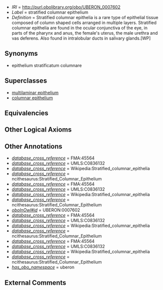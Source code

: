  * *IRI* = http://purl.obolibrary.org/obo/UBERON_0007602
 * *Label* = stratified columnar epithelium
 * *Definition* = Stratified columnar epithelia is a rare type of epithelial tissue composed of column shaped cells arranged in multiple layers. Stratified columnar epithelia are found in the ocular conjunctiva of the eye, in parts of the pharynx and anus, the female's uterus, the male urethra and vas deferens. Also found in intralobular ducts in salivary glands.[WP]

## Synonyms

 * epithelium stratificatum columnare

## Superclasses

 * [multilaminar epithelium](../../UBERON/86/UBERON_0000486.md)
 * [columnar epithelium](../../UBERON/74/UBERON_0012274.md)

## Equivalencies


## Other Logical Axioms


## Other Annotations

 * *[database_cross_reference](../../ef/oboInOwl#hasDbXref.md)* = FMA:45564
 * *[database_cross_reference](../../ef/oboInOwl#hasDbXref.md)* = UMLS:C0836132
 * *[database_cross_reference](../../ef/oboInOwl#hasDbXref.md)* = Wikipedia:Stratified_columnar_epithelia
 * *[database_cross_reference](../../ef/oboInOwl#hasDbXref.md)* = ncithesaurus:Stratified_Columnar_Epithelium
 * *[database_cross_reference](../../ef/oboInOwl#hasDbXref.md)* = FMA:45564
 * *[database_cross_reference](../../ef/oboInOwl#hasDbXref.md)* = UMLS:C0836132
 * *[database_cross_reference](../../ef/oboInOwl#hasDbXref.md)* = Wikipedia:Stratified_columnar_epithelia
 * *[database_cross_reference](../../ef/oboInOwl#hasDbXref.md)* = ncithesaurus:Stratified_Columnar_Epithelium
 * *[oboInOwl#id](../../id/oboInOwl#id.md)* = UBERON:0007602
 * *[database_cross_reference](../../ef/oboInOwl#hasDbXref.md)* = FMA:45564
 * *[database_cross_reference](../../ef/oboInOwl#hasDbXref.md)* = UMLS:C0836132
 * *[database_cross_reference](../../ef/oboInOwl#hasDbXref.md)* = Wikipedia:Stratified_columnar_epithelia
 * *[database_cross_reference](../../ef/oboInOwl#hasDbXref.md)* = ncithesaurus:Stratified_Columnar_Epithelium
 * *[database_cross_reference](../../ef/oboInOwl#hasDbXref.md)* = FMA:45564
 * *[database_cross_reference](../../ef/oboInOwl#hasDbXref.md)* = UMLS:C0836132
 * *[database_cross_reference](../../ef/oboInOwl#hasDbXref.md)* = Wikipedia:Stratified_columnar_epithelia
 * *[database_cross_reference](../../ef/oboInOwl#hasDbXref.md)* = ncithesaurus:Stratified_Columnar_Epithelium
 * *[has_obo_namespace](../../ce/oboInOwl#hasOBONamespace.md)* = uberon

## External Comments

